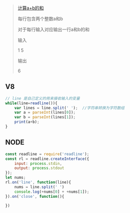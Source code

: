 > [计算a+b的和](https://www.nowcoder.com/questionTerminal/dae9959d6df7466d9a1f6d70d6a11417)
>
> 每行包含两个整数a和b
>
> 对于每行输入对应输出一行a和b的和
>
> 输入
>
> 1 5
>
> 输出
>
> 6

## V8

```javascript
// line 是自己定义的用来接收输入的变量
while(line=readline()){
    var lines = line.split(' ');  //字符串转换为字符数组
    var a = parseInt(lines[0]);
    var b = parseInt(lines[1]);
    print(a+b);
}
```

## NODE

```javascript
const readline = require('readline');
const rl = readline.createInterface({
    input: process.stdin,
    output: process.stdout
});
let nums;
rl.on('line', function(line){
    nums = line.split(' ')
    console.log(+nums[0] + +nums[1]);
}).on('close', function(){

})
```


